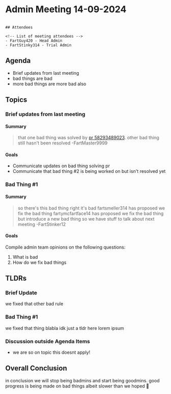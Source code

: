 # Admin Meeting 14-09-2024

```admonish info

## Attendees

<!-- List of meeting attendees -->
- FartGuy420 - Head Admin
- FartStinky314 - Trial Admin
```

## Agenda

<!-- List of the titles of every topic -->
- Brief updates from last meeting
- bad things are bad
- more bad things are more bad also

## Topics

<!-- Details about every topic -->

### Brief updates from last meeting

#### Summary

> that one bad thing was solved by [pr 58293489023](https://examplelink.spaaaaaaaaaacestation/129308190472893578927592.html).
> other bad thing still hasn't been resolved
> -FartMaster9999

#### Goals
- Communicate updates on bad thing solving pr
- Communicate that bad thing #2 is being worked on but isn't resolved yet

### Bad Thing #1 <!-- Replace with topic title -->

#### Summary

<!-- Important comments from people about the topic, introducing it and setting the stage for the topic's discussion -->
> so there's this bad thing right
> it's bad
> fartsmeller314 has proposed we fix the bad thing
> fartymcfartface14 has proposed we fix the bad thing but introduce a new bad thing so we have stuff to talk about next meeting
> -FartStinker12

#### Goals
<!-- A list of goals for the meeting. Each goal should be defined specifically enough that it can be apparent if it was completed or not during the meeting. Discussion of the topic is typically considered successful if each meeting goal is acomplished during the meeting. These goals can be used to guide discussion and ensure it stays on topic. -->
Compile admin team opinions on the following questions:
1. What is bad
2. How do we fix bad things

## TLDRs

### Brief Update

we fixed that other bad rule

### Bad Thing #1

we fixed that thing blabla idk just a tldr here lorem ipsum

### Discussion outside Agenda Items
<!-- TLDR for discussions that occur which aren't part of any topic -->
- we are so on topic this doesnt apply!

## Overall Conclusion

<!-- Overall summary of each meeting topic -->
in conclusion we will stop being badmins and start being goodmins.
good progress is being made on bad things albeit slower than we hoped
🦀
